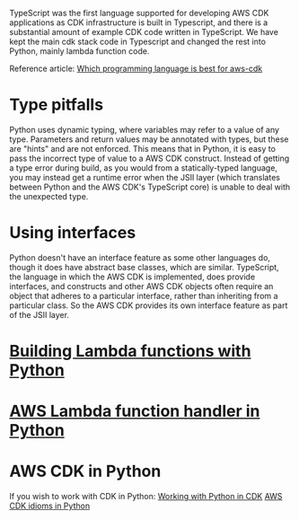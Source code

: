 TypeScript was the first language supported for developing AWS CDK applications as CDK infrastructure is built in Typescript, and there is a substantial amount of example CDK code written in TypeScript. We have kept the main cdk stack code in Typescript and changed the rest into Python, mainly lambda function code.

Reference article:
[Which programming language is best for aws-cdk ](https://awsmaniac.com/which-programming-language-is-the-best-for-aws-cdk/)

# Type pitfalls

Python uses dynamic typing, where variables may refer to a value of any type. Parameters and return values may be annotated with types, but these are "hints" and are not enforced. This means that in Python, it is easy to pass the incorrect type of value to a AWS CDK construct. Instead of getting a type error during build, as you would from a statically-typed language, you may instead get a runtime error when the JSII layer (which translates between Python and the AWS CDK's TypeScript core) is unable to deal with the unexpected type.

# Using interfaces

Python doesn't have an interface feature as some other languages do, though it does have abstract base classes, which are similar. TypeScript, the language in which the AWS CDK is implemented, does provide interfaces, and constructs and other AWS CDK objects often require an object that adheres to a particular interface, rather than inheriting from a particular class. So the AWS CDK provides its own interface feature as part of the JSII layer.

# [Building Lambda functions with Python](https://docs.aws.amazon.com/lambda/latest/dg/lambda-python.html)

# [AWS Lambda function handler in Python](https://docs.aws.amazon.com/lambda/latest/dg/python-handler.html)

# AWS CDK in Python

If you wish to work with CDK in Python:
[Working with Python in CDK](https://docs.aws.amazon.com/cdk/latest/guide/work-with-cdk-python.html)
[AWS CDK idioms in Python](https://docs.aws.amazon.com/cdk/latest/guide/work-with-cdk-python.html)
